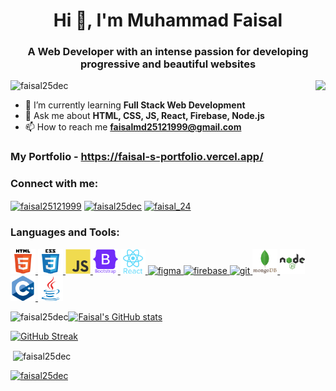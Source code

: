  <h1 align="center">Hi 👋, I'm Muhammad Faisal</h1>
<h3 align="center">

  A Web Developer with an intense passion for developing progressive and
  beautiful websites
</h3>


<img align = "right" src  = "https://github.com/Faisal25DEC/Faisal25DEC/assets/136161964/26719042-4414-4584-b413-87978b0b3f59"/>

<p align="left">
  <img
    src="https://komarev.com/ghpvc/?username=faisal25dec&label=Profile%20views&color=0e75b6&style=flat"
    alt="faisal25dec"
  />
</p>



- 🌱 I’m currently learning **Full Stack Web Development**<br/>
- 💬 Ask me about
**HTML, CSS, JS, React, Firebase, Node.js**<br/>
- 📫 How to reach me
**faisalmd25121999@gmail.com**<br/>
<h3 color="white"> My Portfolio - <a href = 'https://faisal-s-portfolio.vercel.app/' target="_blank">https://faisal-s-portfolio.vercel.app/</a></h3>
<h3 align="left">Connect with me:</h3>


<p align="left">
  <a href="https://linkedin.com/in/faisal25121999" target="_blank"
    ><img
      align="center"
      src="https://raw.githubusercontent.com/rahuldkjain/github-profile-readme-generator/master/src/images/icons/Social/linked-in-alt.svg"
      alt="faisal25121999"
      height="30"
      width="40"
  /></a>
  <a href="https://codesandbox.com/faisal25dec" target="_blank"
    ><img
      align="center"
      src="https://raw.githubusercontent.com/rahuldkjain/github-profile-readme-generator/master/src/images/icons/Social/codesandbox.svg"
      alt="faisal25dec"
      height="30"
      width="40"
  /></a>
  <a href="https://www.leetcode.com/faisal_24" target="_blank"
    ><img
      align="center"
      src="https://raw.githubusercontent.com/rahuldkjain/github-profile-readme-generator/master/src/images/icons/Social/leet-code.svg"
      alt="faisal_24"
      height="30"
      width="40"
  /></a>
</p>

<h3 align="left">Languages and Tools:</h3>
<p align="left">
  <a href="https://www.w3.org/html/" target="_blank" rel="noreferrer">
    <img
      src="https://raw.githubusercontent.com/devicons/devicon/master/icons/html5/html5-original-wordmark.svg"
      alt="html5"
      width="40"
      height="40"
    />
  </a>
  <a href="https://www.w3schools.com/css/" target="_blank" rel="noreferrer">
    <img
      src="https://raw.githubusercontent.com/devicons/devicon/master/icons/css3/css3-original-wordmark.svg"
      alt="css3"
      width="40"
      height="40"
    />
  </a>
  <a
    href="https://developer.mozilla.org/en-US/docs/Web/JavaScript"
    target="_blank"
    rel="noreferrer"
  >
    <img
      src="https://raw.githubusercontent.com/devicons/devicon/master/icons/javascript/javascript-original.svg"
      alt="javascript"
      width="40"
      height="40"
    />
  </a>
  <a href="https://getbootstrap.com" target="_blank" rel="noreferrer">
    <img
      src="https://raw.githubusercontent.com/devicons/devicon/master/icons/bootstrap/bootstrap-plain-wordmark.svg"
      alt="bootstrap"
      width="40"
      height="40"
    />
  </a>
  <a href="https://reactjs.org/" target="_blank" rel="noreferrer">
    <img
      src="https://raw.githubusercontent.com/devicons/devicon/master/icons/react/react-original-wordmark.svg"
      alt="react"
      width="40"
      height="40"
    />
  </a>
  <a href="https://www.figma.com/" target="_blank" rel="noreferrer">
    <img
      src="https://www.vectorlogo.zone/logos/figma/figma-icon.svg"
      alt="figma"
      width="40"
      height="40"
    />
  </a>
  <a href="https://firebase.google.com/" target="_blank" rel="noreferrer">
    <img
      src="https://www.vectorlogo.zone/logos/firebase/firebase-icon.svg"
      alt="firebase"
      width="40"
      height="40"
    />
  </a>
  <a href="https://git-scm.com/" target="_blank" rel="noreferrer">
    <img
      src="https://www.vectorlogo.zone/logos/git-scm/git-scm-icon.svg"
      alt="git"
      width="40"
      height="40"
    />
  </a>
  <a href="https://www.mongodb.com/" target="_blank" rel="noreferrer">
    <img
      src="https://raw.githubusercontent.com/devicons/devicon/master/icons/mongodb/mongodb-original-wordmark.svg"
      alt="mongodb"
      width="40"
      height="40"
    />
  </a>
  <a href="https://nodejs.org" target="_blank" rel="noreferrer">
    <img
      src="https://raw.githubusercontent.com/devicons/devicon/master/icons/nodejs/nodejs-original-wordmark.svg"
      alt="nodejs"
      width="40"
      height="40"
    />
  </a>
  <a href="https://www.w3schools.com/cpp/" target="_blank" rel="noreferrer">
    <img
      src="https://raw.githubusercontent.com/devicons/devicon/master/icons/cplusplus/cplusplus-original.svg"
      alt="cplusplus"
      width="40"
      height="40"
    />
  </a>

  <a href="https://www.java.com" target="_blank" rel="noreferrer">
    <img
      src="https://raw.githubusercontent.com/devicons/devicon/master/icons/java/java-original.svg"
      alt="java"
      width="40"
      height="40"
    />
  </a>
</p>

<p>
  <img
    align="left"
    src="https://github-readme-stats.vercel.app/api/top-langs?username=faisal25dec&show_icons=true&locale=en&layout=compact"
    alt="faisal25dec"
  />
</p>

[![Faisal's GitHub stats](https://github-readme-stats.vercel.app/api?username=faisal25dec)](https://github.com/anuraghazra/github-readme-stats)


[![GitHub Streak](https://streak-stats.demolab.com/?user=Faisal25DEC)](https://git.io/streak-stats)
<p>
  &nbsp;<img
    align="center"
    src="https://leetcard.jacoblin.cool/Faisal_24?theme=light"
    alt="faisal25dec"
  />
</p>
<p align="left">
  <a href="https://github.com/ryo-ma/github-profile-trophy"
    ><img
      src="https://github-profile-trophy.vercel.app/?username=faisal25dec"
      alt="faisal25dec"
  /></a>
</p>
